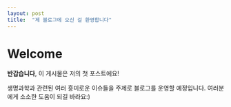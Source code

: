 ```yaml
---
layout: post
title:  "제 블로그에 오신 걸 환영합니다"
---
```


# Welcome

**반갑습니다**, 이 게시물은 저의 첫 포스트에요!

생명과학과 관련된 여러 흥미로운 이슈들을 주제로 블로그를 운영할 예정입니다. 여러분에게 소소한 도움이 되길 바라요:)

